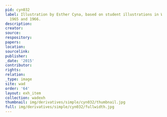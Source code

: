 ```yaml
---
pid: cyn032
label: Illustration by Esther Cyna, based on student illustrations in Wadleigh Way,
  1965 and 1966.
description:
creator:
source:
respository:
papers:
location:
sourcelink:
publisher:
_date: '2015'
contributor:
rights:
relation:
_type: image
site: wad
order: '64'
layout: exh_item
collection: wadexh
thumbnail: img/derivatives/simple/cyn032/thumbnail.jpg
full: img/derivatives/simple/cyn032/fullwidth.jpg
---
```

